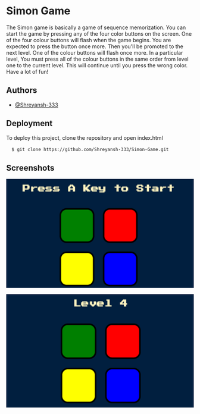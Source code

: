 # Simon Game

The Simon game is basically a game of sequence memorization. You can start the game by pressing any of the four color buttons on the screen. One of the four colour buttons will flash when the game begins. You are expected to press the button once more. Then you'll be promoted to the next level. One of the colour buttons will flash once more. In a particular level,  You must press all of the colour buttons in the same order from level one to the current level. This will continue until you press the wrong color. Have a lot of fun!

## Authors

- [@Shreyansh-333](https://github.com/Shreyansh-333)

## Deployment

To deploy this project, clone the repository and open index.html

```bash
  $ git clone https://github.com/Shreyansh-333/Simon-Game.git
```

## Screenshots

![A test image](https://github.com/Shreyansh-333/Simon-Game/blob/master/Screenshot%201.png)

![A test image](https://github.com/Shreyansh-333/Simon-Game/blob/master/Screenshot%202.png)

